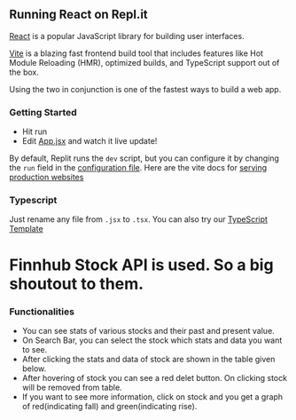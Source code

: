 ## Running React on Repl.it

[React](https://reactjs.org/) is a popular JavaScript library for building user interfaces.

[Vite](https://vitejs.dev/) is a blazing fast frontend build tool that includes features like Hot Module Reloading (HMR), optimized builds, and TypeScript support out of the box.

Using the two in conjunction is one of the fastest ways to build a web app.

### Getting Started
- Hit run
- Edit [App.jsx](#src/App.jsx) and watch it live update!

By default, Replit runs the `dev` script, but you can configure it by changing the `run` field in the [configuration file](#.replit). Here are the vite docs for [serving production websites](https://vitejs.dev/guide/build.html)

### Typescript

Just rename any file from `.jsx` to `.tsx`. You can also try our [TypeScript Template](https://replit.com/@replit/React-TypeScript)

# Finnhub Stock API is used. So a big shoutout to them.

### Functionalities
- You can see stats of various stocks and their past and present value.
- On Search Bar, you can select the stock which stats and data you want to see.
- After clicking the stats and data of stock are shown in the table given below.
- After hovering of stock you can see a red delet button. On clicking stock will be removed from table.
- If you want to see more information, click on stock and you get a graph of red(indicating fall) and green(indicating rise).

